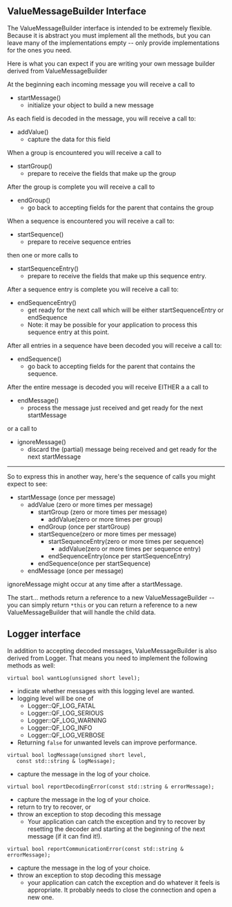 ## ValueMessageBuilder Interface ##
The ValueMessageBuilder interface is intended to be extremely flexible.  Because it is abstract you must implement all the methods, but you can leave many of the implementations empty -- only provide implementations for the ones you need.

Here is what you can expect if you are writing your own message builder derived from ValueMessageBuilder

At the beginning each incoming message you will receive a call to
  * startMessage()
    * initialize your object to build a new message

As each field is decoded in the message, you will receive a call to:
  * addValue()
    * capture the data for this field

When a group is encountered you will receive a call to
  * startGroup()
    * prepare to receive the fields that make up the group

After the group is complete you will receive a call to
  * endGroup()
    * go back to accepting fields for the parent that contains the group

When a sequence is encountered you will receive a call to:
  * startSequence()
    * prepare to receive sequence entries

then one or more calls to
  * startSequenceEntry()
    * prepare to receive the fields that make up this sequence entry.

After a sequence entry is complete you will receive a call to:
  * endSequenceEntry()
    * get ready for the next call which will be either startSequenceEntry or endSequence
    * Note: it may be possible for your application to process this sequence entry at this point.

After all entries in a sequence have been decoded you will receive a call to:
  * endSequence()
    * go back to accepting fields for the parent that contains the sequence.

After the entire message is decoded you will receive EITHER a a call to
  * endMessage()
    * process the message just received and get ready for the next startMessage

or a call to
  * ignoreMessage()
    * discard the (partial) message being received and get ready for the next startMessage
---
So to express this in another way, here's the sequence of calls you might expect to see:

  * startMessage (once per message)
    * addValue (zero or more times per message)
      * startGroup (zero or more times per message)
        * addValue(zero or more times per group)
      * endGroup (once per startGroup)
      * startSequence(zero or more times per message)
        * startSequenceEntry(zero or more times per sequence)
          * addValue(zero or more times per sequence entry)
        * endSequenceEntry(once per startSequenceEntry)
      * endSequence(once per startSequence)
    * endMessage (once per message)

ignoreMessage might occur at any time after a startMessage.

The start... methods return a reference to a new ValueMessageBuilder -- you can simply return `*this` or you can return a reference to a new ValueMessageBuilder that will handle the child data.

## Logger interface ##
In addition to accepting decoded messages, ValueMessageBuilder is also derived from Logger.   That means you need to implement the following methods as well:

```
virtual bool wantLog(unsigned short level);
```
  * indicate whether messages with this logging level are wanted.
  * logging level will be one of
    * Logger::QF\_LOG\_FATAL
    * Logger::QF\_LOG\_SERIOUS
    * Logger::QF\_LOG\_WARNING
    * Logger::QF\_LOG\_INFO
    * Logger::QF\_LOG\_VERBOSE
  * Returning `false` for unwanted levels can improve performance.

```
virtual bool logMessage(unsigned short level, 
   const std::string & logMessage);
```
  * capture the message in the log of your choice.

```
virtual bool reportDecodingError(const std::string & errorMessage);
```
  * capture the message in the log of your choice.
  * return to try to recover, or
  * throw an exception to stop decoding this message
    * Your application can catch the exception and try to recover by resetting the decoder and starting at the beginning of the next message (if it can find it!).

```
virtual bool reportCommunicationError(const std::string & errorMessage);
```
  * capture the message in the log of your choice.
  * throw an exception to stop decoding this message
    * your application can catch the exception and do whatever it feels is appropriate.  It probably needs to close the connection and open a new one.